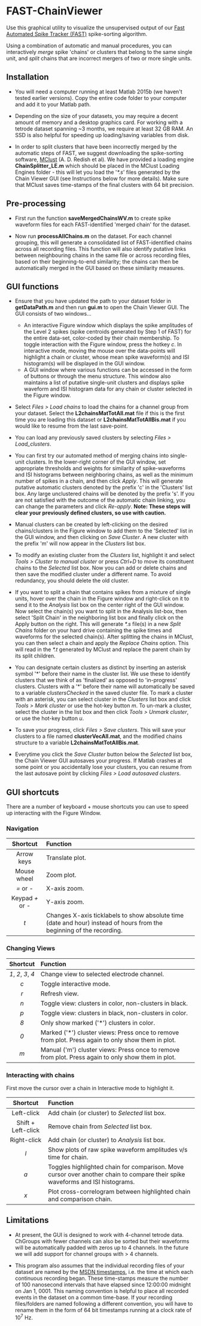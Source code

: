 # FAST-ChainViewer

Use this graphical utility to visualize the unsupervised output of our [Fast Automated Spike Tracker (FAST)](https://github.com/Olveczky-Lab/FAST) spike-sorting algorithm. 

Using a combination of automatic and manual procedures, you can interactively *merge* spike 'chains' or clusters that belong to the same single unit, and *split* chains that are incorrect mergers of two or more single units.


## Installation

- You will need a computer running at least Matlab 2015b (we haven't tested earlier versions). Copy the entire code folder to your computer and add it to your Matlab path.

- Depending on the size of your datasets, you may require a decent amount of memory and a desktop graphics card. For working with a tetrode dataset spanning ~3 months, we require at least 32 GB RAM. An SSD is also helpful for speeding up loading/saving variables from disk.

- In order to split clusters that have been incorrectly merged by the automatic steps of FAST, we suggest downloading the spike-sorting software, [MClust](http://redishlab.neuroscience.umn.edu/MClust/MClust.html) (A. D. Redish et al). We have provided a loading engine **ChainSplitter_LE.m** which should be placed in the MClust Loading Engines folder - this will let you load the '*\*.s*' files generated by the Chain Viewer GUI (see Instructions below for more details). Make sure that MClust saves time-stamps of the final clusters with 64 bit precision.


## Pre-processing

- First run the function **saveMergedChainsWV.m** to create spike waveform files for each FAST-identified 'merged chain' for the dataset.

- Now run **processAllChains.m** on the dataset. For each channel grouping, this will generate a consolidated list of FAST-identified chains across all recording files. This function will also identify putative links between neighbouring chains in the same file or across recording files, based on their beginning-to-end similarity; the chains can then be automatically merged in the GUI based on these similarity measures.


## GUI functions

- Ensure that you have updated the path to your dataset folder in **getDataPath.m** and then run **gui.m** to open the Chain Viewer GUI. The GUI consists of two windows... 
	- An interactive Figure window which displays the spike amplitudes of the Level 2 spikes (spike centroids generated by Step 1 of FAST) for the entire data-set, color-coded by their chain membership. 
	To toggle interaction with the Figure window, press the hotkey *c*. In interactive mode, moving the mouse over the data-points will highlight a chain or cluster, whose mean spike waveform(s) and ISI histogram(s) will be displayed in the GUI window.
	- A GUI window where various functions can be accessed in the form of buttons or through the menu structure. This window also maintains a list of putative single-unit clusters and displays spike waveform and ISI histogram data for any chain or cluster selected in the Figure window.
	
- Select *Files > Load chains* to load the chains for a channel group from your dataset. Select the **L2chainsMatTotAll.mat** file if this is the first time you are loading this dataset or **L2chainsMatTotAllBis.mat** if you would like to resume from the last save-point.

- You can load any previously saved clusters by selecting *Files > Load_clusters*.
	
- You can first try our automated method of merging chains into single-unit clusters. In the lower-right corner of the GUI window, set appropriate thresholds and weights for similarity of spike-waveforms and ISI histograms between neighboring chains, as well as the minimum number of spikes in a chain, and then click *Apply*. This will generate putative automatic clusters denoted by the prefix 'c' in the 'Clusters' list box. Any large unclustered chains will be denoted by the prefix 's'. 
If you are not satisfied with the outcome of the automatic chain linking, you can change the parameters and click *Re-apply*. 
	**Note: These steps will clear your previously defined clusters, so use with caution.**

- Manual clusters can be created by left-clicking on the desired chains/clusters in the Figure window to add them to the 'Selected' list in the GUI window, and then clicking on *Save Cluster*. A new cluster with the prefix 'm' will now appear in the *Clusters* list box. 

- To modify an existing cluster from the *Clusters* list, highlight it and select *Tools > Cluster to manual cluster* or press *Ctrl+D* to move its constituent chains to the *Selected* list box. Now you can add or delete chains and then save the modified cluster under a different name. To avoid redundancy, you should delete the old cluster.

- If you want to split a chain that contains spikes from a mixture of single units, hover over the chain in the Figure window and right-click on it to send it to the *Analysis* list box on the center right of the GUI window. Now select the chain(s) you want to split in the Analysis list-box, then select 'Split Chain' in the neighboring list box and finally click on the Apply button on the right. This will generate *\*.s* file(s) in a new *Split Chains* folder on your hard drive containing the spike times and waveforms for the selected chain(s). After splitting the chains in MClust, you can then select a chain and apply the *Replace Chains* option. This will read in the *\*.t* generated by MClust and replace the parent chain by its split children. 

- You can designate certain clusters as distinct by inserting an asterisk symbol '\*' before their name in the cluster list. We use these to identify clusters that we think of as 'finalized' as opposed to 'in-progress' clusters. Clusters with a '\*' before their name will automatically be saved to a variable *clustersChecked* in the saved cluster file. To mark a cluster with an asterisk, you can select cluster in the *Clusters* list box and click *Tools > Mark cluster* or use the hot-key button *m*. To un-mark a cluster, select the cluster in the list box and then click *Tools > Unmark cluster*, or use the hot-key button *u*.

- To save your progress, click *Files > Save clusters*. This will save your clusters to a file named **clusterVecAll.mat**, and the modified chains structure to a variable **L2chainsMatTotAllBis.mat**.

- Everytime you click the *Save Cluster* button below the *Selected* list box, the Chain Viewer GUI autosaves your progress. If Matlab crashes at some point or you accidentally lose your clusters, you can resume from the last autosave point by clicking *Files > Load autosaved clusters*.

## GUI shortcuts
There are a number of keyboard + mouse shortcuts you can use to speed up interacting with the Figure Window.

### Navigation
Shortcut  			|  Function
:---: 				| :---
Arrow keys 			| Translate plot.
Mouse wheel 		| Zoom plot.
*=* or *-* 			| X-axis zoom.
Keypad *+* or *-* 	| Y-axis zoom.
*t*					| Changes X-axis ticklabels to show absolute time (date and hour) instead of hours from the beginning of the recording.


### Changing Views
Shortcut  			|  Function
:---: 				| :---
*1*, *2*, *3*, *4*	| Change view to selected electrode channel.
*c* 				| Toggle interactive mode.
*r*					| Refresh view.
*n*					| Toggle view: clusters in color, non-clusters in black.
*p*					| Toggle view: clusters in black, non-clusters in color.
*8*					| Only show marked ('\*') clusters in color.
*0*					| Marked ('\*') cluster views: Press once to remove from plot. Press again to only show them in plot.
*m*					| Manual ('m') cluster views: Press once to remove from plot. Press again to only show them in plot.

### Interacting with chains
First move the cursor over a chain in Interactive mode to highlight it.

Shortcut  			|  Function
:---: 				| :---
Left-click			| Add chain (or cluster) to *Selected* list box.
Shift + Left-click	| Remove chain from *Selected* list box.
Right-click			| Add chain (or cluster) to *Analysis* list box.
*l*					| Show plots of raw spike waveform amplitudes v/s time for chain.
*a*					| Toggles highlighted chain for comparison. Move cursor over another chain to compare their spike waveforms and ISI histograms.
*x*					| Plot cross-correlogram between highlighted chain and comparison chain.

## Limitations

- At present, the GUI is designed to work with 4-channel tetrode data. ChGroups with fewer channels can also be sorted but their waveforms will be automatically padded with zeros up to 4 channels. In the future we will add support for channel groups with > 4 channels.

- This program also assumes that the individual recording files of your dataset are named by the [MSDN timestamps](https://msdn.microsoft.com/en-us/library/system.datetime.ticks(v=vs.110).aspx), i.e. the time at which each continuous recording began. These time-stamps measure the number of 100 nanosecond intervals that have elapsed since 12:00:00 midnight on Jan 1, 0001. This naming convention is helpful to place all recorded events in the dataset on a common time-base. If your recording files/folders are named following a different convention, you will have to rename them in the form of 64 bit timestamps running at a clock rate of 10<sup>7</sup> Hz.
